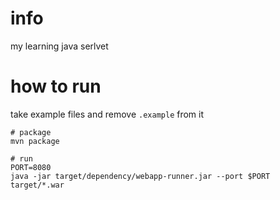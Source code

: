 # info

my learning java serlvet

# how to run

take example files and remove `.example` from it

```shell
# package
mvn package

# run
PORT=8080
java -jar target/dependency/webapp-runner.jar --port $PORT target/*.war
```